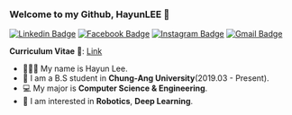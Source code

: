 ### Welcome to my Github, HayunLEE 👋  

<!--
**sksmslhy/sksmslhy** is a ✨ _special_ ✨ repository because its `README.md` (this file) appears on your GitHub profile.

Here are some ideas to get you started:

- 🔭 I’m currently working on ...
- 🌱 I’m currently learning ...
- 👯 I’m looking to collaborate on ...
- 🤔 I’m looking for help with ...
- 💬 Ask me about ...
- 📫 How to reach me: ...
- 😄 Pronouns: ...
- ⚡ Fun fact: ...
-->

[![Linkedin Badge](https://img.shields.io/badge/-LinkedIn-blue?style=flat-square&logo=Linkedin&logoColor=white&link=https://www.linkedin.com/in/hayun-lee/)](https://www.linkedin.com/in/hayun-lee/)  [![Facebook Badge](https://img.shields.io/badge/facebook-1877f2?style=flat-square&logo=facebook&logoColor=white&link=https://www.facebook.com/profile.php?id=100007550556702)](https://www.facebook.com/profile.php?id=100007550556702) [![Instagram Badge](https://img.shields.io/badge/Instagram-E4405F?style=flat-square&logo=Instagram&logoColor=white&link=https://www.instagram.com/sksms_lhy/)](https://www.instagram.com/sksms_lhy/)  [![Gmail Badge](https://img.shields.io/badge/Gmail-d14836?style=flat-square&logo=Gmail&logoColor=white&link=mailto:leehayun0406@gmail.com)](mailto:leehayun0406@gmail.com)  

**Curriculum Vitae** 📃: [Link](https://github.com/sksmslhy/sksmslhy/blob/master/HayunLEE_CV.pdf)  

- 🙋🏻‍♀️ My name is Hayun Lee.  
- 🔭 I am a B.S student in **Chung-Ang University**(2019.03 - Present).  
- 💻 My major is **Computer Science & Engineering**.  
- 🧐 I am interested in **Robotics**, **Deep Learning**.

